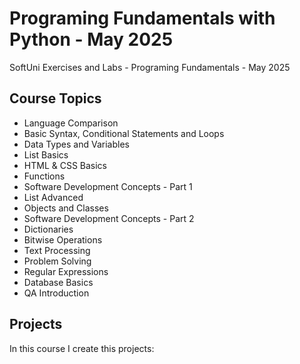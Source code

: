 
<h1> Programing Fundamentals with Python - May 2025</h1>
<div class="info">
    SoftUni Exercises and Labs 
    - Programing Fundamentals - May 2025<br>
</div>
<h2>Course Topics</h2>
<div class = "info">
    <ul>
        <li>Language Comparison</li>
        <li>Basic Syntax, Conditional Statements and Loops</li>
        <li>Data Types and Variables</li>
        <li>List Basics</li>
        <li>HTML & CSS Basics</li>
        <li>Functions</li>
        <li>Software Development Concepts - Part 1</li>
        <li>List Advanced</li>
        <li>Objects and Classes</li>
        <li>Software Development Concepts - Part 2</li>
        <li>Dictionaries</li>
        <li>Bitwise Operations</li>
        <li>Text Processing</li>
        <li>Problem Solving</li>
        <li>Regular Expressions</li>
        <li>Database Basics</li>
        <li>QA Introduction</li>
    </ul>
</div>
<h2>Projects</h2>
<div class = "info">
In this course I create this projects:
<ul>
</ul>
</div>

